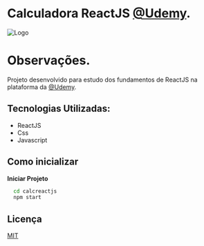 # Calculadora ReactJS [@Udemy](https://www.udemy.com).


![Logo](https://media.discordapp.net/attachments/979518231033315399/979557492935766026/unknown.png?width=1178&height=663)


# Observações.

Projeto desenvolvido para estudo dos fundamentos de ReactJS na plataforma da  [@Udemy](https://www.udemy.com).

## Tecnologias Utilizadas:

- ReactJS
- Css
- Javascript

## Como inicializar
**Iniciar Projeto**

```bash
  cd calcreactjs
  npm start
```
## Licença

[MIT](https://choosealicense.com/licenses/mit/)

